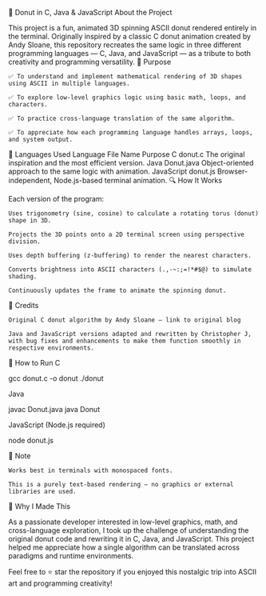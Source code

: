 🍩 Donut in C, Java & JavaScript
About the Project

This project is a fun, animated 3D spinning ASCII donut rendered entirely in the terminal. Originally inspired by a classic C donut animation created by Andy Sloane, this repository recreates the same logic in three different programming languages — C, Java, and JavaScript — as a tribute to both creativity and programming versatility.
🎯 Purpose

    ✅ To understand and implement mathematical rendering of 3D shapes using ASCII in multiple languages.

    ✅ To explore low-level graphics logic using basic math, loops, and characters.

    ✅ To practice cross-language translation of the same algorithm.

    ✅ To appreciate how each programming language handles arrays, loops, and system output.

🔧 Languages Used
Language	File Name	Purpose
C	donut.c	The original inspiration and the most efficient version.
Java	Donut.java	Object-oriented approach to the same logic with animation.
JavaScript	donut.js	Browser-independent, Node.js-based terminal animation.
🔍 How It Works

Each version of the program:

    Uses trigonometry (sine, cosine) to calculate a rotating torus (donut) shape in 3D.

    Projects the 3D points onto a 2D terminal screen using perspective division.

    Uses depth buffering (z-buffering) to render the nearest characters.

    Converts brightness into ASCII characters (.,-~:;=!*#$@) to simulate shading.

    Continuously updates the frame to animate the spinning donut.

🧠 Credits

    Original C donut algorithm by Andy Sloane – link to original blog

    Java and JavaScript versions adapted and rewritten by Christopher J, with bug fixes and enhancements to make them function smoothly in respective environments.

🚀 How to Run
C

gcc donut.c -o donut
./donut

Java

javac Donut.java
java Donut

JavaScript (Node.js required)

node donut.js

📌 Note

    Works best in terminals with monospaced fonts.

    This is a purely text-based rendering — no graphics or external libraries are used.

🙌 Why I Made This

As a passionate developer interested in low-level graphics, math, and cross-language exploration, I took up the challenge of understanding the original donut code and rewriting it in C, Java, and JavaScript. This project helped me appreciate how a single algorithm can be translated across paradigms and runtime environments.

Feel free to ⭐ star the repository if you enjoyed this nostalgic trip into ASCII art and programming creativity!

